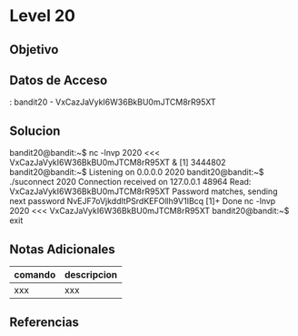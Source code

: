 # Level 20
## Objetivo
## Datos de Acceso
: bandit20 - VxCazJaVykI6W36BkBU0mJTCM8rR95XT
## Solucion
bandit20@bandit:~$ nc -lnvp 2020 <<< VxCazJaVykI6W36BkBU0mJTCM8rR95XT & [1] 3444802 bandit20@bandit:~$ Listening on 0.0.0.0 2020 bandit20@bandit:~$ ./suconnect 2020 Connection received on 127.0.0.1 48964 Read: VxCazJaVykI6W36BkBU0mJTCM8rR95XT Password matches, sending next password NvEJF7oVjkddltPSrdKEFOllh9V1IBcq [1]+ Done nc -lnvp 2020 <<< VxCazJaVykI6W36BkBU0mJTCM8rR95XT bandit20@bandit:~$ exit
## Notas Adicionales
|comando|descripcion|
|-------|-----------|
|xxx|xxx|
## Referencias
